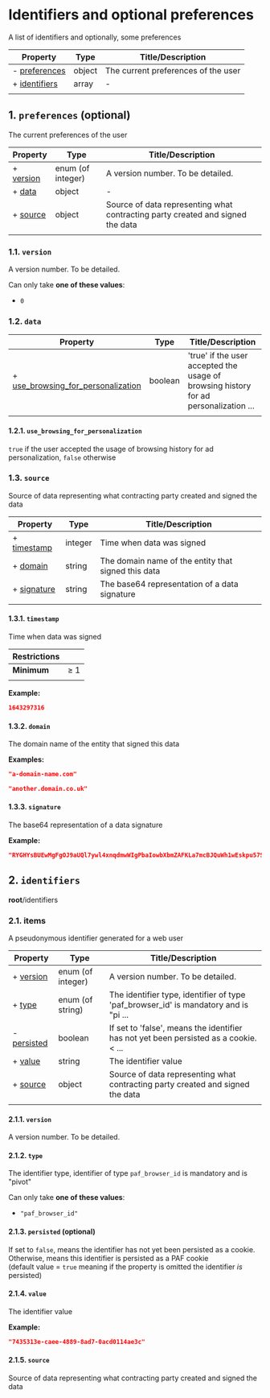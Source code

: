# Identifiers and optional preferences

A list of identifiers and optionally, some preferences

| Property                       | Type   | Title/Description                   |
| ------------------------------ | ------ | ----------------------------------- |
| - [preferences](#preferences ) | object | The current preferences of the user |
| + [identifiers](#identifiers ) | array  | -                                   |
|                                |        |                                     |

## <a name="preferences"></a>1. `preferences`      (optional)

The current preferences of the user

| Property                           | Type              | Title/Description                                                              |
| ---------------------------------- | ----------------- | ------------------------------------------------------------------------------ |
| + [version](#preferences_version ) | enum (of integer) | A version number. To be detailed.                                              |
| + [data](#preferences_data )       | object            | -                                                                              |
| + [source](#preferences_source )   | object            | Source of data representing what contracting party created and signed the data |
|                                    |                   |                                                                                |

### <a name="preferences_version"></a>1.1. `version`

A version number. To be detailed.

Can only take **one of these values**:
* `0`

### <a name="preferences_data"></a>1.2. `data`

| Property                                                                                  | Type    | Title/Description                                                                    |
| ----------------------------------------------------------------------------------------- | ------- | ------------------------------------------------------------------------------------ |
| + [use_browsing_for_personalization](#preferences_data_use_browsing_for_personalization ) | boolean | 'true' if the user accepted the usage of browsing history for ad personalization ... |
|                                                                                           |         |                                                                                      |

#### <a name="preferences_data_use_browsing_for_personalization"></a>1.2.1. `use_browsing_for_personalization`

`true` if the user accepted the usage of browsing history for ad personalization, `false` otherwise

### <a name="preferences_source"></a>1.3. `source`

Source of data representing what contracting party created and signed the data

| Property                                      | Type    | Title/Description                                   |
| --------------------------------------------- | ------- | --------------------------------------------------- |
| + [timestamp](#preferences_source_timestamp ) | integer | Time when data was signed                           |
| + [domain](#preferences_source_domain )       | string  | The domain name of the entity that signed this data |
| + [signature](#preferences_source_signature ) | string  | The base64 representation of a data signature       |
|                                               |         |                                                     |

#### <a name="preferences_source_timestamp"></a>1.3.1. `timestamp`

Time when data was signed

| Restrictions |        |
| ------------ | ------ |
| **Minimum**  | &ge; 1 |
|              |        |

**Example:** 

```json
1643297316
```

#### <a name="preferences_source_domain"></a>1.3.2. `domain`

The domain name of the entity that signed this data

**Examples:** 

```json
"a-domain-name.com"
```

```json
"another.domain.co.uk"
```

#### <a name="preferences_source_signature"></a>1.3.3. `signature`

The base64 representation of a data signature

**Example:** 

```json
"RYGHYsBUEwMgFgOJ9aUQl7ywl4xnqdmwWIgPbaIowbXbmZAFKLa7mcBJQuWh1wEskpu57SHn2mmCF6V5+cESgw=="
```

## <a name="identifiers"></a>2. `identifiers`

__root__/identifiers

<!--
| Each item of this array must be       | Description                                        |
| ------------------------------------- | -------------------------------------------------- |
| [identifier.json](#identifiers_items) | A pseudonymous identifier generated for a web user |
|                                       |                                                    |

-->

### <a name="autogenerated_heading_10"></a>2.1. items

A pseudonymous identifier generated for a web user

| Property                                     | Type              | Title/Description                                                                    |
| -------------------------------------------- | ----------------- | ------------------------------------------------------------------------------------ |
| + [version](#identifiers_items_version )     | enum (of integer) | A version number. To be detailed.                                                    |
| + [type](#identifiers_items_type )           | enum (of string)  | The identifier type, identifier of type 'paf_browser_id' is mandatory and is "pi ... |
| - [persisted](#identifiers_items_persisted ) | boolean           | If set to 'false', means the identifier has not yet been persisted as a cookie.< ... |
| + [value](#identifiers_items_value )         | string            | The identifier value                                                                 |
| + [source](#identifiers_items_source )       | object            | Source of data representing what contracting party created and signed the data       |
|                                              |                   |                                                                                      |

#### <a name="identifiers_items_version"></a>2.1.1. `version`

A version number. To be detailed.

#### <a name="identifiers_items_type"></a>2.1.2. `type`

The identifier type, identifier of type `paf_browser_id` is mandatory and is "pivot"

Can only take **one of these values**:
* `"paf_browser_id"`

#### <a name="identifiers_items_persisted"></a>2.1.3. `persisted`      (optional)

If set to `false`, means the identifier has not yet been persisted as a cookie.<br>Otherwise, means this identifier is persisted as a PAF cookie<br>(default value = `true` meaning if the property is omitted the identifier *is* persisted)

#### <a name="identifiers_items_value"></a>2.1.4. `value`

The identifier value

**Example:** 

```json
"7435313e-caee-4889-8ad7-0acd0114ae3c"
```

#### <a name="identifiers_items_source"></a>2.1.5. `source`

Source of data representing what contracting party created and signed the data

